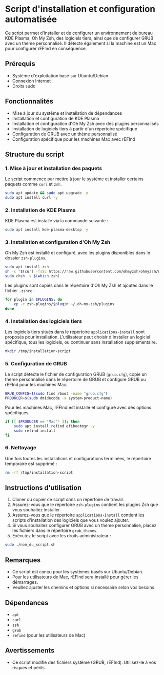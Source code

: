 
# Script d'installation et configuration automatisée

Ce script permet d'installer et de configurer un environnement de bureau KDE Plasma, Oh My Zsh, des logiciels tiers, ainsi que de configurer GRUB avec un thème personnalisé. Il détecte également si la machine est un Mac pour configurer rEFInd en conséquence.

## Prérequis

- Système d'exploitation basé sur Ubuntu/Debian
- Connexion Internet
- Droits sudo

## Fonctionnalités

- Mise à jour du système et installation de dépendances
- Installation et configuration de KDE Plasma
- Installation et configuration d'Oh My Zsh avec des plugins personnalisés
- Installation de logiciels tiers à partir d'un répertoire spécifique
- Configuration de GRUB avec un thème personnalisé
- Configuration spécifique pour les machines Mac avec rEFInd

## Structure du script

### 1. Mise à jour et installation des paquets

Le script commence par mettre à jour le système et installer certains paquets comme `curl` et `zsh`.

```bash
sudo apt update && sudo apt upgrade -y
sudo apt install curl -y
```

### 2. Installation de KDE Plasma

KDE Plasma est installé via la commande suivante :

```bash
sudo apt install kde-plasma-desktop -y
```

### 3. Installation et configuration d'Oh My Zsh

Oh My Zsh est installé et configuré, avec les plugins disponibles dans le dossier `zsh-plugins`.

```bash
sudo apt install zsh
sh -c "$(curl -fsSL https://raw.githubusercontent.com/ohmyzsh/ohmyzsh/master/tools/install.sh)"
sudo chsh -s $(which zsh)
```

Les plugins sont copiés dans le répertoire d'Oh My Zsh et ajoutés dans le fichier `.zshrc` :

```bash
for plugin in $PLUGINS; do
    cp -r zsh-plugins/$plugin ~/.oh-my-zsh/plugins
done
```

### 4. Installation des logiciels tiers

Les logiciels tiers situés dans le répertoire `applications-install` sont proposés pour installation. L'utilisateur peut choisir d'installer un logiciel spécifique, tous les logiciels, ou continuer sans installation supplémentaire.

```bash
mkdir /tmp/installation-script
```

### 5. Configuration de GRUB

Le script détecte le fichier de configuration GRUB (`grub.cfg`), copie un thème personnalisé dans le répertoire de GRUB et configure GRUB ou rEFInd pour les machines Mac.

```bash
GRUB_CONFIG=$(sudo find /boot -name "grub.cfg")
PRODUCER=$(sudo dmidecode -s system-product-name)
```

Pour les machines Mac, rEFInd est installé et configuré avec des options spécifiques.

```bash
if [[ $PRODUCER == "Mac"* ]]; then
    sudo apt install refind efibootmgr -y
    sudo refind-install
fi
```

### 6. Nettoyage

Une fois toutes les installations et configurations terminées, le répertoire temporaire est supprimé :

```bash
rm -rf /tmp/installation-script
```

## Instructions d'utilisation

1. Cloner ou copier ce script dans un répertoire de travail.
2. Assurez-vous que le répertoire `zsh-plugins` contient les plugins Zsh que vous souhaitez installer.
3. Assurez-vous que le répertoire `applications-install` contient les scripts d'installation des logiciels que vous voulez ajouter.
4. Si vous souhaitez configurer GRUB avec un thème personnalisé, placez les fichiers dans le répertoire `grub_themes`.
5. Exécutez le script avec les droits administrateur :

```bash
sudo ./nom_du_script.sh
```

## Remarques

- Ce script est conçu pour les systèmes basés sur Ubuntu/Debian.
- Pour les utilisateurs de Mac, rEFInd sera installé pour gérer les démarrages.
- Veuillez ajuster les chemins et options si nécessaire selon vos besoins.

## Dépendances

- `apt`
- `curl`
- `zsh`
- `grub`
- `refind` (pour les utilisateurs de Mac)

## Avertissements

- Ce script modifie des fichiers système (GRUB, rEFInd). Utilisez-le à vos risques et périls.
